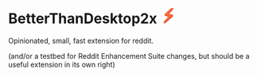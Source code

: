 # BetterThanDesktop2x ![](/src/images/icon32.png)

Opinionated, small, fast extension for reddit.

(and/or a testbed for Reddit Enhancement Suite changes, but should be a useful extension in its own right)
